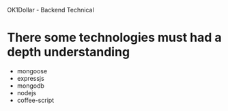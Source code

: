 OK1Dollar - Backend Technical

# There some technologies must had a depth understanding
- mongoose
- expressjs
- mongodb
- nodejs
- coffee-script
